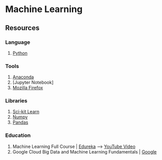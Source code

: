 # Machine Learning


## Resources
### Language
1. [Python](https://www.python.org/)

### Tools
1. [Anaconda](https://www.anaconda.com/)
2. [Jupyter Notebook]
3. [Mozilla Firefox](https://www.mozilla.org/en-US/firefox/new/)

### Libraries
1. [Sci-kit Learn](https://scikit-learn.org/stable/user_guide.html)
2. [Numpy](https://numpy.org/)
3. [Pandas](https://pandas.pydata.org/)

### Education
1. Machine Learning Full Course | [Edureka](https://www.edureka.co/blog/machine-learning-tutorial) --> [YouTube Video](https://www.youtube.com/watch?v=GwIo3gDZCVQ)
2.  Google Cloud Big Data and Machine Learning Fundamentals | [Google](https://www.cloudskillsboost.google/course_templates/3)
